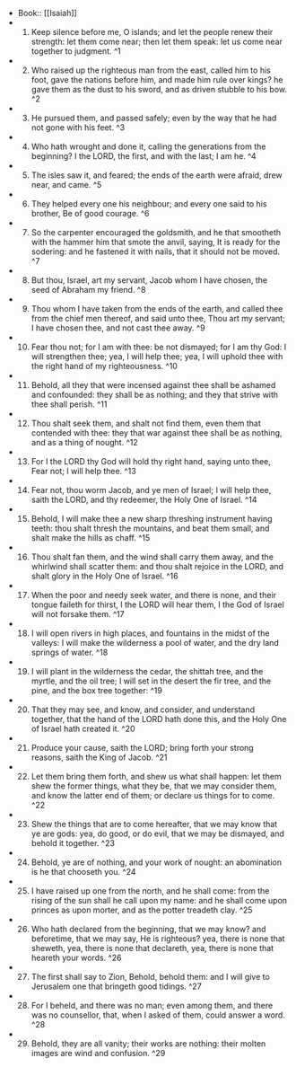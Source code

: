 - Book:: [[Isaiah]]
- 1. Keep silence before me, O islands; and let the people renew their strength: let them come near; then let them speak: let us come near together to judgment. ^1
- 2. Who raised up the righteous man from the east, called him to his foot, gave the nations before him, and made him rule over kings? he gave them as the dust to his sword, and as driven stubble to his bow. ^2
- 3. He pursued them, and passed safely; even by the way that he had not gone with his feet. ^3
- 4. Who hath wrought and done it, calling the generations from the beginning? I the LORD, the first, and with the last; I am he. ^4
- 5. The isles saw it, and feared; the ends of the earth were afraid, drew near, and came. ^5
- 6. They helped every one his neighbour; and every one said to his brother, Be of good courage. ^6
- 7. So the carpenter encouraged the goldsmith, and he that smootheth with the hammer him that smote the anvil, saying, It is ready for the sodering: and he fastened it with nails, that it should not be moved. ^7
- 8. But thou, Israel, art my servant, Jacob whom I have chosen, the seed of Abraham my friend. ^8
- 9. Thou whom I have taken from the ends of the earth, and called thee from the chief men thereof, and said unto thee, Thou art my servant; I have chosen thee, and not cast thee away. ^9
- 10. Fear thou not; for I am with thee: be not dismayed; for I am thy God: I will strengthen thee; yea, I will help thee; yea, I will uphold thee with the right hand of my righteousness. ^10
- 11. Behold, all they that were incensed against thee shall be ashamed and confounded: they shall be as nothing; and they that strive with thee shall perish. ^11
- 12. Thou shalt seek them, and shalt not find them, even them that contended with thee: they that war against thee shall be as nothing, and as a thing of nought. ^12
- 13. For I the LORD thy God will hold thy right hand, saying unto thee, Fear not; I will help thee. ^13
- 14. Fear not, thou worm Jacob, and ye men of Israel; I will help thee, saith the LORD, and thy redeemer, the Holy One of Israel. ^14
- 15. Behold, I will make thee a new sharp threshing instrument having teeth: thou shalt thresh the mountains, and beat them small, and shalt make the hills as chaff. ^15
- 16. Thou shalt fan them, and the wind shall carry them away, and the whirlwind shall scatter them: and thou shalt rejoice in the LORD, and shalt glory in the Holy One of Israel. ^16
- 17. When the poor and needy seek water, and there is none, and their tongue faileth for thirst, I the LORD will hear them, I the God of Israel will not forsake them. ^17
- 18. I will open rivers in high places, and fountains in the midst of the valleys: I will make the wilderness a pool of water, and the dry land springs of water. ^18
- 19. I will plant in the wilderness the cedar, the shittah tree, and the myrtle, and the oil tree; I will set in the desert the fir tree, and the pine, and the box tree together: ^19
- 20. That they may see, and know, and consider, and understand together, that the hand of the LORD hath done this, and the Holy One of Israel hath created it. ^20
- 21. Produce your cause, saith the LORD; bring forth your strong reasons, saith the King of Jacob. ^21
- 22. Let them bring them forth, and shew us what shall happen: let them shew the former things, what they be, that we may consider them, and know the latter end of them; or declare us things for to come. ^22
- 23. Shew the things that are to come hereafter, that we may know that ye are gods: yea, do good, or do evil, that we may be dismayed, and behold it together. ^23
- 24. Behold, ye are of nothing, and your work of nought: an abomination is he that chooseth you. ^24
- 25. I have raised up one from the north, and he shall come: from the rising of the sun shall he call upon my name: and he shall come upon princes as upon morter, and as the potter treadeth clay. ^25
- 26. Who hath declared from the beginning, that we may know? and beforetime, that we may say, He is righteous? yea, there is none that sheweth, yea, there is none that declareth, yea, there is none that heareth your words. ^26
- 27. The first shall say to Zion, Behold, behold them: and I will give to Jerusalem one that bringeth good tidings. ^27
- 28. For I beheld, and there was no man; even among them, and there was no counsellor, that, when I asked of them, could answer a word. ^28
- 29. Behold, they are all vanity; their works are nothing: their molten images are wind and confusion. ^29
